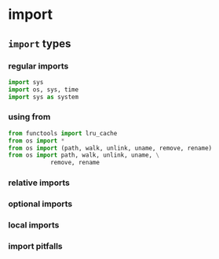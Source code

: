 # import

## `import` types

### regular imports
```python
import sys
import os, sys, time
import sys as system
```

### using from

```python
from functools import lru_cache
from os import *
from os import (path, walk, unlink, uname, remove, rename)
from os import path, walk, unlink, uname, \
            remove, rename
```

### relative imports






### optional imports






### local imports






### import pitfalls
